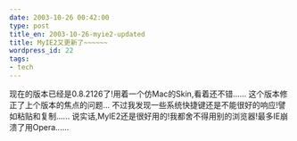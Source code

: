 ```yaml
---
date: 2003-10-26 00:42:00
type: post
title_en: 2003-10-26-myie2-updated
title: MyIE2又更新了~~~~~~
wordpress_id: 22
tags:
- tech
---
```


现在的版本已经是0.8.2126了!用着一个仿Mac的Skin,看着还不错...... 这个版本修正了上个版本的焦点的问题... 不过我发现一些系统快捷键还是不能很好的响应!譬如粘贴和复制...... 说实话,MyIE2还是很好用的!我都舍不得用别的浏览器!最多IE崩溃了用Opera......
